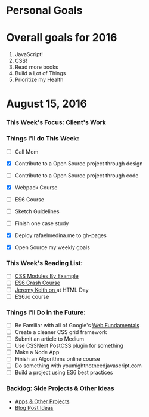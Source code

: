 Personal Goals
==============

# Overall goals for 2016
1. JavaScript!
2. CSS!
3. Read more books
4. Build a Lot of Things
5. Prioritize my Health

# August 15, 2016

### This Week's Focus: Client's Work

### Things I'll do This Week:

- [ ] Call Mom
- [x] Contribute to a Open Source project through design
- [ ] Contribute to a Open Source project through code
- [x] Webpack Course
- [ ] ES6 Course
- [ ] Sketch Guidelines
- [ ] Finish one case study
- [x] Deploy rafaelmedina.me to gh-pages
- [x] Open Source my weekly goals  


### This Week's Reading List:

- [ ] [CSS Modules By Example](http://andrewhfarmer.com/css-modules-by-example/)
- [ ] [ES6 Crash Course](https://laracasts.com/series/es6-cliffsnotes)
- [ ] [Jeremy Keith on <a> at HTML Day](https://vimeo.com/172794545)
- [ ] ES6.io course

### Things I'll Do in the Future:
- [ ] Be Familiar with all of Google's [Web Fundamentals](https://developers.google.com/web/fundamentals/)
- [ ] Create a cleaner CSS grid framework
- [ ] Submit an article to Medium
- [ ] Use CSSNext PostCSS plugin for something
- [ ] Make a Node App
- [ ] Finish an Algorithms online course
- [ ] Do something with youmightnotneedjavascript.com
- [ ] Build a project using ES6 best practices

### Backlog: Side Projects & Other Ideas
- [Apps & Other Projects](https://github.com/zxhadow/personal-goals/blob/master/ideas/app-ideas.md)
- [Blog Post Ideas](https://github.com/zxhadow/personal-goals/blob/master/ideas/blog-ideas.md)
